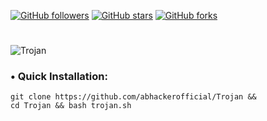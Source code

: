 [![GitHub followers](https://img.shields.io/github/followers/abhackerofficial.svg?style=social)](https://github.com/abhackerofficial)
[![GitHub stars](https://img.shields.io/github/stars/abhackerofficial/Trojan.svg?style=social)](https://github.com/abhackerofficial)
[![GitHub forks](https://img.shields.io/github/forks/abhackerofficial/Trojan.svg?style=social)](https://github.com/abhackerofficial)
#
![Trojan](https://user-images.githubusercontent.com/63346676/84620844-ac0de100-aef6-11ea-8c12-12674da345ed.jpg)
### • Quick Installation:

```
git clone https://github.com/abhackerofficial/Trojan &&
cd Trojan && bash trojan.sh
